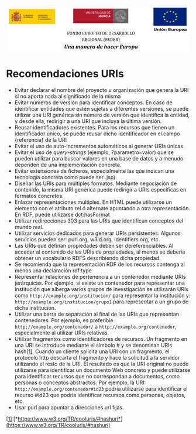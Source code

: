 ![](./images/logos_feder.png)

# Recomendaciones URIs

- Evitar declarar el nombre del proyecto u organización que genera la URI si no aporta nada al significado de la misma
- Evitar números de versión para identificar conceptos. En caso de identificar entidades que estén sujetas a diferentes versiones, se puede utilizar una URI genérica sin número de versión que identifica la entidad, y desde ella, redirigir a una URI que incluya la última versión. 
- Reusar identificadores existentes. Para los recursos que tienen un identificador único, se puede reusar dicho identificador en el campo {referencia} de la URI
- Evitar el uso de auto-incrementos automáticos al generar URIs únicas
- Evitar el uso de *query-strings* (ejemplo, ?parametro=valor) que se pueden utilizar para buscar valores en una base de datos y a menudo dependen de una implementación concreta.
- Evitar extensiones de ficheros, especialmente las que indican una tecnología concreta como puede ser .jsp). 
- Diseñar las URIs para múltiples formatos. Mediante negociación de contenido, la misma URI genérica puede redirigir a URIs específicas en formatos concretos.
- Enlazar representaciones múltiples. En HTML puede utilizarse un elemento <link> con el atributo rel ó alternate apuntando a otra representación. En RDF, puede utilizarse dct:hasFormat
- Utilizar redirecciones 303 para las URIs que identifican conceptos del mundo real.
- Utilizar servicios dedicados para generar URIs persistentes. Algunos servicios pueden ser: purl.org, w3id.org, identifiers.org, etc.
- Las URIs que definan propiedades deben ser dereferenciables. Al acceder al contenido de las URIs de propiedades, al menos se debería obtener un vocabulario RDFS describiendo dicha propiedad.
- Se recomienda que la representación RDF de los recursos contenga al menos una declaración rdf:type
- Representar relaciones de pertenencia a un contenedor mediante URIs jerárquicas. Por ejemplo, si existe un contenedor para representar una institución que alberga varios grupos de investigación se utilizarán URIs como `http://example.org/institucion/` para representar la institución y: `http://example.org/institucion/grupo1` para representar a un grupo de dicha institución.
- Utilizar una barra de separación al final de las URIs que representan contenedores. Por ejemplo, es preferible `http://example.org/contenedor/` a `http://example.org/contenedor`, especialmente al utilizar URIs relativas. 
- Utilizar fragmentos como identificadores de recursos. Un fragmento en una URI se introduce mediante el símbolo # y se denominan URIs hash[[1\]](#_ftn1). Cuando un cliente solicita una URI con un fragmento, el protocolo http descarta el fragmento y hace la solicitud a la servidor utilizando el resto de la URI. El resultado es que la URI original no puede utilizarse para identificar un documento Web concreto y puede utilizarse para identificar recursos que no correspondan a documentos, como personas o conceptos abstractos. Por ejemplo, la URI: `http://example.org/contenedor#id23` podría utilizarse para identificar el recurso #id23 que podría identificar recursos como personas, objetos, etc. 
- Usar purl para apuntar a direcciones url fijas.

[[1\]](#_ftnref1) [*https://www.w3.org/TR/cooluris/#hashuri*](https://www.w3.org/TR/cooluris/#hashuri)